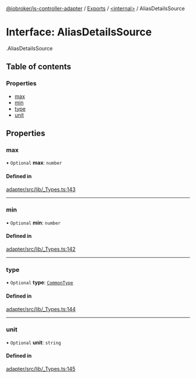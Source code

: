 [@iobroker/js-controller-adapter](../README.md) / [Exports](../modules.md) / [<internal\>](../modules/internal_.md) / AliasDetailsSource

# Interface: AliasDetailsSource

[<internal>](../modules/internal_.md).AliasDetailsSource

## Table of contents

### Properties

- [max](internal_.AliasDetailsSource.md#max)
- [min](internal_.AliasDetailsSource.md#min)
- [type](internal_.AliasDetailsSource.md#type)
- [unit](internal_.AliasDetailsSource.md#unit)

## Properties

### max

• `Optional` **max**: `number`

#### Defined in

[adapter/src/lib/_Types.ts:143](https://github.com/ioBroker/ioBroker.js-controller/blob/777a3aab/packages/adapter/src/lib/_Types.ts#L143)

___

### min

• `Optional` **min**: `number`

#### Defined in

[adapter/src/lib/_Types.ts:142](https://github.com/ioBroker/ioBroker.js-controller/blob/777a3aab/packages/adapter/src/lib/_Types.ts#L142)

___

### type

• `Optional` **type**: [`CommonType`](../modules/internal_.md#commontype)

#### Defined in

[adapter/src/lib/_Types.ts:144](https://github.com/ioBroker/ioBroker.js-controller/blob/777a3aab/packages/adapter/src/lib/_Types.ts#L144)

___

### unit

• `Optional` **unit**: `string`

#### Defined in

[adapter/src/lib/_Types.ts:145](https://github.com/ioBroker/ioBroker.js-controller/blob/777a3aab/packages/adapter/src/lib/_Types.ts#L145)

